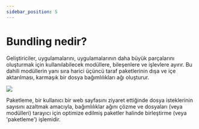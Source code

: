```yaml
---
sidebar_position: 5
---
```


# Bundling nedir?

Geliştiriciler, uygulamalarını, uygulamalarının daha büyük parçalarını oluşturmak için kullanılabilecek modüllere, bileşenlere ve işlevlere ayırır. Bu dahili modüllerin yanı sıra harici üçüncü taraf paketlerinin dışa ve içe aktarılması, karmaşık bir dosya bağımlılıkları ağı oluşturur.

<img src="https://nextjs.org/static/images/learn/foundations/bundling.png"/>

Paketleme, bir kullanıcı bir web sayfasını ziyaret ettiğinde dosya isteklerinin sayısını azaltmak amacıyla, bağımlılıklar ağını çözme ve dosyaları (veya modülleri) tarayıcı için optimize edilmiş paketler halinde birleştirme (veya 'paketleme') işlemidir.

